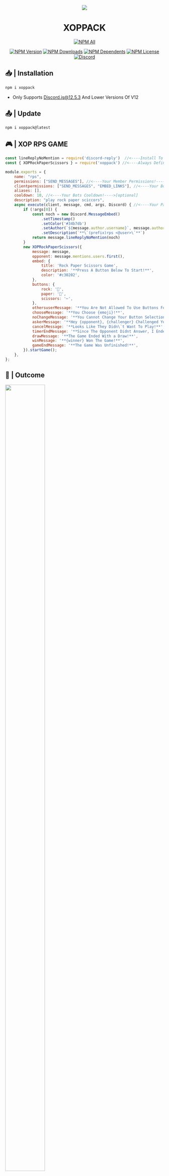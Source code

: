 <p align="center">
<a href="https://xopbot-gg.glitch.me/"><img src="https://cdn.discordapp.com/avatars/831824859066925087/4a734a5acb82ba30bcfb906662f08b7a.webp"></a>
</p>
<h1 align="center"><strong>XOPPACK</h1></strong>
<p align ="center">
    <a href="https://www.npmjs.com/package/xoppack"><img src="https://nodei.co/npm/xoppack.png?downloads=true&downloadRank=true&stars=true" alt="NPM All"></a>
</p>
<p align="center">
    <a href="https://www.npmjs.com/package/xoppack"><img src="https://img.shields.io/npm/v/xoppack.svg?maxAge=3600" alt="NPM Version" /></a>
    <a href="https://www.npmjs.com/package/xoppack"><img src="https://img.shields.io/npm/dt/xoppack.svg?maxAge=3600" alt="NPM Downloads" /></a>
    <a href="https://www.npmjs.com/package/xoppack"><img src="https://badgen.net/npm/dependents/xoppack" alt="NPM Dependents"></a>
    <a href="https://www.npmjs.com/package/xoppack"><img src="https://badgen.net/npm/license/xoppack" alt="NPM License"></a>
    <a href="https://discord.gg/invite/dPXTa2XERS"><img src="https://badgen.net/discord/online-members/dPXTa2XERS" alt="Discord"></a>
</p>

## **📥 | Installation**
```js
npm i xoppack
```

- Only Supports Discord.js@12.5.3 And Lower Versions Of V12

## **📤 | Update**
```js
npm i xoppack@latest
```

## **🎮 | XOP RPS GAME**
```js
const lineReplyNoMention = require('discord-reply')  //<----Install To Work!---->
const { XOPRockPaperScissors } = require('xoppack') //<----Always Define XOPPACK---->

module.exports = {
    name: "rps",
    permissions: ["SEND_MESSAGES"], //<----Your Member Permissions!---->[optional]
    clientpermissions: ["SEND_MESSAGES", "EMBED_LINKS"], //<----Your Bots Permissions!---->[optional]
    aliases: [],
    cooldown: 10, //<----Your Bots Cooldown!---->[optional]
    description: "play rock paper sciccors",
    async execute(client, message, cmd, args, Discord) { //<----Your Parameters---->
        if (!args[0]) {
            const noch = new Discord.MessageEmbed()
                .setTimestamp()
                .setColor('#34b7db')
                .setAuthor(`${message.author.username}`, message.author.displayAvatarURL({ dynamic: true }))
                .setDescription(`**\`(prefix)rps <@user>\`**`)
            return message.lineReplyNoMention(noch)
        }
        new XOPRockPaperScissors({
            message: message,
            opponent: message.mentions.users.first(),
            embed: {
                title: 'Rock Paper Scissors Game',
                description: '**Press A Button Below To Start!**',
                color: '#c30202',
            },
            buttons: {
                rock: '🗻',
                paper: '📄',
                scissors: '✂',
            },
            othersuserMessage: '**You Are Not Allowed To Use Buttons For This Message!**',
            chooseMessage: '**You Choose {emoji}!**',
            noChangeMessage: '**You Cannot Change Your Button Selection!**',
            askerMessage: '**Hey {opponent}, {challenger} Challenged You For A Game Of Rock Paper Scissors!**',
            cancelMessage: '**Looks Like They Didn\`t Want To Play!**',
            timerEndMessage: '**Since The Opponent Didnt Answer, I Ended The Game!**',
            drawMessage: '**The Game Ended With a Draw!**',
            winMessage: '**{winner} Won The Game!**',
            gameEndMessage: '**The Game Was Unfinished!**',
        }).startGame();
    },
};
```

## **🤳 | Outcome**
<img height=80% width=50% src="https://cdn.discordapp.com/attachments/824319314495537175/886540431075188746/Screenshot_2021-09-12_121435.png">

## **🎮 | XOP SNAKE GAME**
```js
const lineReplyNoMention = require('discord-reply') //<----Install To Work!---->
const { XOPSnake } = require("xoppack") //<----Always Define XOPPACK---->

module.exports = {
    name: "snake",
    cooldown: 10, //<----Your Bots Cooldown!---->[optional]
    permissions: ["SEND_MESSAGES"], //<----Your Member Permissions!---->[optional]
    clientpermissions: ["SEND_MESSAGES", "EMBED_LINKS"], //<----Your Bots Permissions!---->[optional]
    description: "snake in discord!",
    async execute(client, message, cmd, args, Discord) { //<----Your Parameters---->
        new XOPSnake({
            message: message,
            embed: {
                title: 'Snake Game',
                color: '#34b7db',
                OverTitle: "**Game Over!**",
            },
            snake: { head: '🔴', body: '🟥', tail: '🔴' },
            emojis: {
                board: '⬛',
                food: '🍌',
                up: '⬆️',
                right: '➡️',
                down: '⬇️',
                left: '⬅️',
            },
            othersuserMessage: '**You Are Not Allowed To Use The Buttons For The Snake Game!**',
        }).startGame();
    },
};
```

## **🤳 | Outcome**
<img height=70% width=50% src='https://cdn.discordapp.com/attachments/824319314495537175/886540689314299944/Screenshot_2021-09-12_121559.png'>

## **🆘 | Bugs**
You Can Visit The Page [Issues](https://github.com/HACKERPROTM/xoppack/issues) Of XOPPACK To Report Bugs Or Errors Found!
Also Dont Be Afraid To Ping Me 'Once' On My Server Just Click The Image And It Will Send You To The Server ⏬

## **👥 | Discord Server**
<a href="https://discord.gg/invite/dPXTa2XERS"><img src="https://discord.com/api/guilds/707557478254247936/widget.png?style=banner4" alt="Discord"></a>
